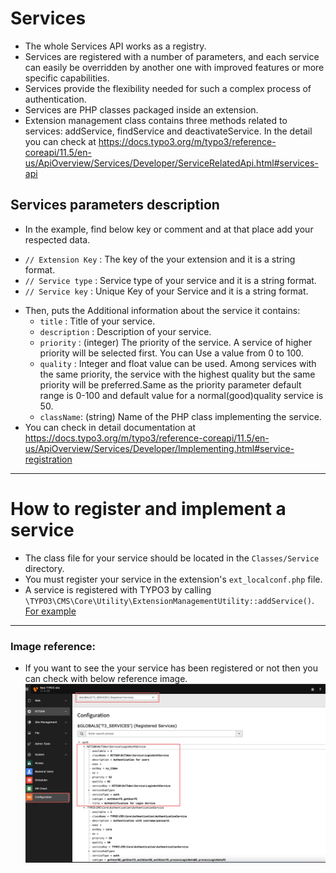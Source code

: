 # Services
* The whole Services API works as a registry.
* Services are registered with a number of parameters, and each service can easily be overridden by another one with improved features or more specific capabilities.
* Services provide the flexibility needed for such a complex process of authentication.
* Services are PHP classes packaged inside an extension.
* Extension management class contains three methods related to services: addService, findService and deactivateService. In the detail you can check at https://docs.typo3.org/m/typo3/reference-coreapi/11.5/en-us/ApiOverview/Services/Developer/ServiceRelatedApi.html#services-api

Services parameters description
-------------
* In the example, find below key or comment and at that place add your respected data.
-  `// Extension Key` : The key of the your extension and it is a string format.
-  `// Service type` : Service type of your service and it is a string format.
-  `// Service key` : Unique Key of your Service and it is a string format.
* Then, puts the Additional information about the service it contains:
    -  `title` : Title of your service.
    -  `description` : Description of your service.
    -  `priority` : (integer) The priority of the service. A service of higher priority will be selected first. You can Use a value from 0 to 100.
    - `quality` : Integer and float value can be used. Among services with the same priority, the service with the highest quality but the same priority will be preferred.Same as the priority parameter default range is 0-100 and default value for a normal(good)quality service is 50.
    - `className`: (string) Name of the PHP class implementing the service.
* You can check in detail documentation at https://docs.typo3.org/m/typo3/reference-coreapi/11.5/en-us/ApiOverview/Services/Developer/Implementing.html#service-registration

---
How to register and implement a service
=============================================
* The class file for your service should be located in the `Classes/Service` directory.
* You must register your service in the extension's `ext_localconf.php` file.
* A service is registered with TYPO3 by calling `\TYPO3\CMS\Core\Utility\ExtensionManagementUtility::addService()`. [For example](https://github.com/nitsan-technologies/ns_t3dev/blob/main/ext_localconf.php#L69)

---------------------------------------------------------
### Image reference:
* If you want to see the your service has been registered or not then you can check with below reference image.
![Serive Registered](Images/CustomService.png "Registered Service")


